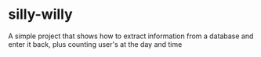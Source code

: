 # silly-willy
A simple project that shows how to extract information from a database and enter it back, plus counting user's at the day and time
